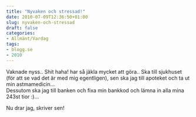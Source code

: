 ```yaml
---
title: "Nyvaken och stressad!"
date: 2010-07-09T12:36:50+01:00
slug: nyvaken-och-stressad
draft: false
categories:
- Allmänt/Vardag
tags:
- blogg.se
- 2010
---
```

Vaknade nyss.. Shit haha! har så jäkla mycket att göra.. Ska till sjukhuset (för att se vad det är med mig egentligen), sen ska jag till apoteket och ta ut min astmamedicin...  
Dessutom ska jag till banken och fixa min bankkod och lämna in alla mina 243st tior :)...  
  
Nu drar jag, skriver sen!